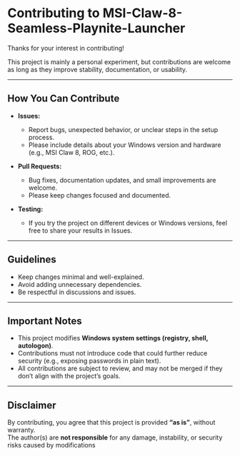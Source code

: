 # Contributing to MSI-Claw-8-Seamless-Playnite-Launcher

Thanks for your interest in contributing!

This project is mainly a personal experiment, but contributions are welcome as long as they improve stability, documentation, or usability.

---

## How You Can Contribute

- **Issues:**  
  - Report bugs, unexpected behavior, or unclear steps in the setup process.  
  - Please include details about your Windows version and hardware (e.g., MSI Claw 8, ROG, etc.).  

- **Pull Requests:**  
  - Bug fixes, documentation updates, and small improvements are welcome.  
  - Please keep changes focused and documented.  

- **Testing:**  
  - If you try the project on different devices or Windows versions, feel free to share your results in Issues.  

---

## Guidelines

- Keep changes minimal and well-explained.  
- Avoid adding unnecessary dependencies.  
- Be respectful in discussions and issues.  

---

## Important Notes

- This project modifies **Windows system settings (registry, shell, autologon)**.  
- Contributions must not introduce code that could further reduce security (e.g., exposing passwords in plain text).  
- All contributions are subject to review, and may not be merged if they don’t align with the project’s goals.  

---

## Disclaimer

By contributing, you agree that this project is provided **“as is”**, without warranty.  
The author(s) are **not responsible** for any damage, instability, or security risks caused by modifications 
